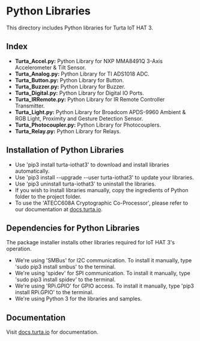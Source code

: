 # Python Libraries
This directory includes Python libraries for Turta IoT HAT 3.

## Index
* __Turta_Accel.py:__ Python Library for NXP MMA8491Q 3-Axis Accelerometer & Tilt Sensor.
* __Turta_Analog.py:__ Python Library for TI ADS1018 ADC.
* __Turta_Button.py:__ Python Library for Button.
* __Turta_Buzzer.py:__ Python Library for Buzzer.
* __Turta_Digital.py:__ Python Library for Digital IO Ports.
* __Turta_IRRemote.py:__ Python Library for IR Remote Controller Transmitter.
* __Turta_Light.py:__ Python Library for Broadcom APDS-9960 Ambient & RGB Light, Proximity and Gesture Detection Sensor.
* __Turta_Photocoupler.py:__ Python Library for Photocouplers.
* __Turta_Relay.py:__ Python Library for Relays.

## Installation of Python Libraries
* Use 'pip3 install turta-iothat3' to download and install libraries automatically.
* Use 'pip3 install --upgrade --user turta-iothat3' to update your libraries.
* Use 'pip3 uninstall turta-iothat3' to uninstall the libraries.
* If you wish to install libraries manually, copy the ingredients of Python folder to the project folder.
* To use the 'ATECC608A Cryptographic Co-Processor', please refer to our documentation at [docs.turta.io](https://docs.turta.io).

## Dependencies for Python Libraries
The package installer installs other libraries required for IoT HAT 3's operation.
* We're using 'SMBus' for I2C communication. To install it manually, type 'sudo pip3 install smbus' to the terminal.
* We're using 'spidev' for SPI communication. To install it manually, type 'sudo pip3 install spidev' to the terminal.
* We're using 'RPi.GPIO' for GPIO access. To install it manually, type 'pip3 install RPi.GPIO' to the terminal.
* We're using Python 3 for the libraries and samples.

## Documentation
Visit [docs.turta.io](https://docs.turta.io) for documentation.
